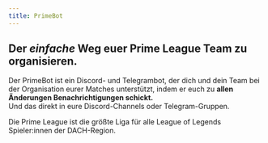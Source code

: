 ```yaml
---
title: PrimeBot
---
```


## Der *einfache* Weg euer Prime League Team zu organisieren.

Der PrimeBot ist ein Discord- und Telegrambot, der dich und dein Team bei der Organisation eurer Matches
unterstützt, indem er euch zu **allen Änderungen Benachrichtigungen schickt.** <br>
Und das direkt in eure Discord-Channels oder Telegram-Gruppen.

Die Prime League ist die größte Liga für alle League of Legends Spieler:innen der DACH-Region.
